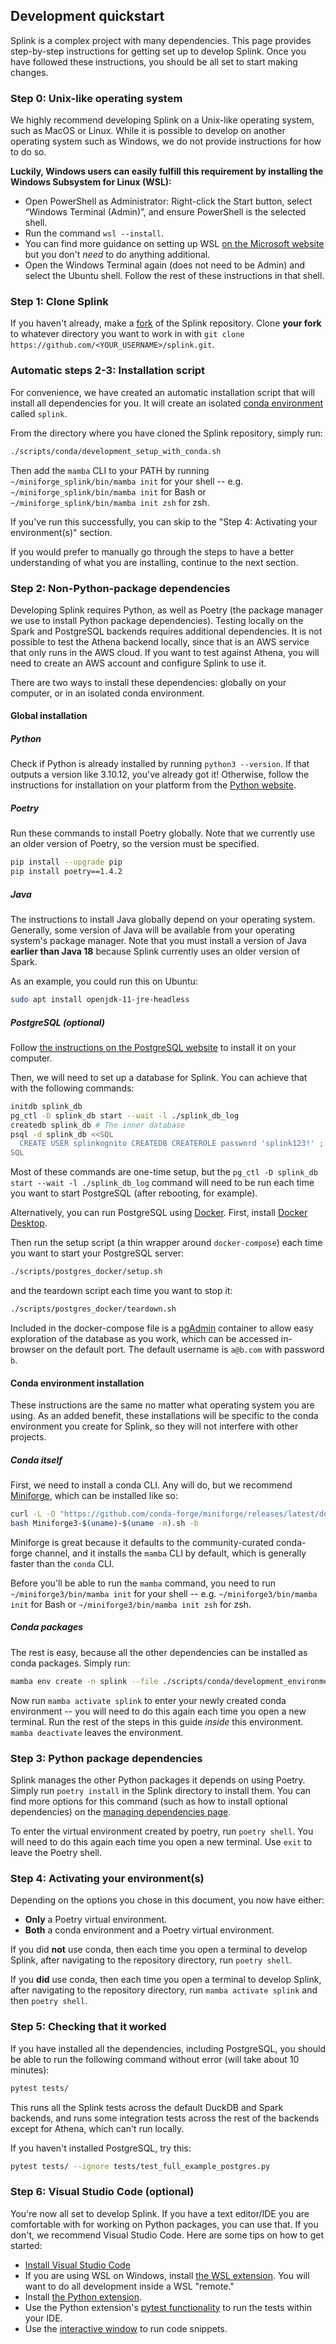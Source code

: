 ## Development quickstart

Splink is a complex project with many dependencies.
This page provides step-by-step instructions for getting set up to develop Splink.
Once you have followed these instructions, you should be all set to start making changes.

### Step 0: Unix-like operating system

We highly recommend developing Splink on a Unix-like operating system, such as MacOS or Linux.
While it is possible to develop on another operating system such as Windows, we do not provide
instructions for how to do so.

**Luckily, Windows users can easily fulfill this requirement by installing the Windows Subsystem for Linux (WSL):**

- Open PowerShell as Administrator: Right-click the Start button, select “Windows Terminal (Admin)”, and ensure PowerShell is the selected shell.
- Run the command `wsl --install`.
- You can find more guidance on setting up WSL [on the Microsoft website](https://learn.microsoft.com/en-us/windows/wsl/install)
but you don't *need* to do anything additional.
- Open the Windows Terminal again (does not need to be Admin) and select the Ubuntu shell.
  Follow the rest of these instructions in that shell.

### Step 1: Clone Splink

If you haven't already, make a [fork](https://docs.github.com/en/get-started/quickstart/fork-a-repo) of the Splink repository.
Clone **your fork** to whatever directory you want to work in with `git clone https://github.com/<YOUR_USERNAME>/splink.git`.

### Automatic steps 2-3: Installation script

For convenience, we have created an automatic installation script that will install all dependencies for you.
It will create an isolated [conda environment](https://conda.io/projects/conda/en/latest/user-guide/getting-started.html) called `splink`.

From the directory where you have cloned the Splink repository, simply run:

```sh
./scripts/conda/development_setup_with_conda.sh
```

Then add the `mamba` CLI to your PATH by running `~/miniforge_splink/bin/mamba init`
for your shell -- e.g. `~/miniforge_splink/bin/mamba init` for Bash or `~/miniforge_splink/bin/mamba init zsh` for zsh.

If you've run this successfully, you can skip to the "Step 4: Activating your environment(s)" section.

If you would prefer to manually go through the steps to have a better understanding of what you are installing, continue
to the next section.

### Step 2: Non-Python-package dependencies

Developing Splink requires Python, as well as Poetry (the package manager we use to install Python package dependencies). 
Testing locally on the Spark and PostgreSQL backends requires additional dependencies.
It is not possible to test the Athena backend locally, since that is an AWS service that only runs in the AWS cloud.
If you want to test against Athena, you will need to create an AWS account and configure Splink to use it.

There are two ways to install these dependencies: globally on your computer, or in an isolated conda environment.

#### Global installation

##### Python

Check if Python is already installed by running `python3 --version`.
If that outputs a version like 3.10.12, you've already got it!
Otherwise, follow the instructions for installation on your platform
from the [Python website](https://www.python.org/downloads/).

##### Poetry

Run these commands to install Poetry globally.
Note that we currently use an older version of Poetry, so the version
must be specified.

```sh
pip install --upgrade pip
pip install poetry==1.4.2
```

##### Java

The instructions to install Java globally depend on your operating system.
Generally, some version of Java will be available from your operating system's
package manager.
Note that you must install a version of Java **earlier than Java 18** because
Splink currently uses an older version of Spark.

As an example, you could run this on Ubuntu:

```sh
sudo apt install openjdk-11-jre-headless
```

##### PostgreSQL (optional)

Follow [the instructions on the PostgreSQL website](https://www.postgresql.org/download/)
to install it on your computer.

Then, we will need to set up a database for Splink.
You can achieve that with the following commands:

```sh
initdb splink_db
pg_ctl -D splink_db start --wait -l ./splink_db_log
createdb splink_db # The inner database
psql -d splink_db <<SQL
  CREATE USER splinkognito CREATEDB CREATEROLE password 'splink123!' ;
SQL
```

Most of these commands are one-time setup, but the `pg_ctl -D splink_db start --wait -l ./splink_db_log`
command will need to be run each time you want to start PostgreSQL (after rebooting, for example).

Alternatively, you can run PostgreSQL using [Docker](https://www.docker.com/).
First, install [Docker Desktop](https://www.docker.com/products/docker-desktop/).

Then run the setup script (a thin wrapper around `docker-compose`) each time you want to start your PostgreSQL server:

```bash
./scripts/postgres_docker/setup.sh
```

and the teardown script each time you want to stop it:

```bash
./scripts/postgres_docker/teardown.sh
```

Included in the docker-compose file is a [pgAdmin](https://www.pgadmin.org/) container to allow easy exploration of the database as you work, which can be accessed in-browser on the default port.
The default username is `a@b.com` with password `b`.

#### Conda environment installation

These instructions are the same no matter what operating system you are using.
As an added benefit, these installations will be specific to the conda environment
you create for Splink, so they will not interfere with other projects.

##### Conda itself

First, we need to install a conda CLI.
Any will do, but we recommend [Miniforge](https://github.com/conda-forge/miniforge), which can be installed like so:

```sh
curl -L -O "https://github.com/conda-forge/miniforge/releases/latest/download/Miniforge3-$(uname)-$(uname -m).sh"
bash Miniforge3-$(uname)-$(uname -m).sh -b
```

Miniforge is great because it defaults to the community-curated conda-forge channel, and it
installs the `mamba` CLI by default, which is generally faster than the `conda` CLI.

Before you'll be able to run the `mamba` command, you need to run `~/miniforge3/bin/mamba init`
for your shell -- e.g. `~/miniforge3/bin/mamba init` for Bash or `~/miniforge3/bin/mamba init zsh` for zsh.

##### Conda packages

The rest is easy, because all the other dependencies can be installed as conda packages.
Simply run:

```sh
mamba env create -n splink --file ./scripts/conda/development_environment.yaml
```

Now run `mamba activate splink` to enter your newly created conda environment
-- you will need to do this again each time you open a new terminal.
Run the rest of the steps in this guide *inside* this environment.
`mamba deactivate` leaves the environment.

### Step 3: Python package dependencies

Splink manages the other Python packages it depends on using Poetry.
Simply run `poetry install` in the Splink directory to install them.
You can find more options for this command (such as how to install
optional dependencies) on the [managing dependencies page](./managing_dependencies.md).

To enter the virtual environment created by poetry, run `poetry shell`.
You will need to do this again each time you open a new terminal.
Use `exit` to leave the Poetry shell.

### Step 4: Activating your environment(s)

Depending on the options you chose in this document, you now have either:

- **Only** a Poetry virtual environment.
- **Both** a conda environment and a Poetry virtual environment.

If you did **not** use conda, then each time you open a terminal to develop
Splink, after navigating to the repository directory, run `poetry shell`.

If you **did** use conda, then each time you open a terminal to develop
Splink, after navigating to the repository directory, run `mamba activate splink`
and then `poetry shell`.

### Step 5: Checking that it worked

If you have installed all the dependencies, including PostgreSQL,
you should be able to run the following command without error (will take about 10 minutes):

```sh
pytest tests/
```

This runs all the Splink tests across the default DuckDB and Spark backends,
and runs some integration tests across the rest of the backends except for Athena,
which can't run locally.

If you haven't installed PostgreSQL, try this:

```sh
pytest tests/ --ignore tests/test_full_example_postgres.py
```

### Step 6: Visual Studio Code (optional)

You're now all set to develop Splink.
If you have a text editor/IDE you are comfortable with for working on Python packages,
you can use that.
If you don't, we recommend Visual Studio Code.
Here are some tips on how to get started:

- [Install Visual Studio Code](https://code.visualstudio.com/)
- If you are using WSL on Windows, install [the WSL extension](https://marketplace.visualstudio.com/items?itemName=ms-vscode-remote.remote-wsl).
  You will want to do all development inside a WSL "remote."
- Install [the Python extension](https://marketplace.visualstudio.com/items?itemName=ms-python.python).
- Use the Python extension's [pytest functionality](https://code.visualstudio.com/docs/python/testing) to run the tests within your IDE.
- Use the [interactive window](https://code.visualstudio.com/docs/python/jupyter-support-py) to run code snippets.